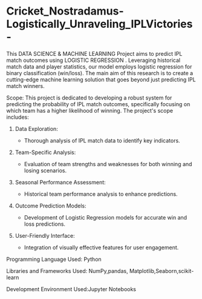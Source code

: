# Cricket_Nostradamus-Logistically_Unraveling_IPLVictories-
This DATA SCIENCE &amp; MACHINE LEARNING  Project aims to  predict  IPL match outcomes using  LOGISTIC REGRESSION .
Leveraging historical match data and player statistics, our model employs  logistic regression for binary classification (win/loss). 
The main aim of this research is to create a cutting-edge machine learning solution that goes beyond just predicting IPL match winners.


Scope:
This project is dedicated to developing a robust system for predicting the probability of IPL match outcomes, specifically focusing on which team has a higher likelihood of winning. The project's scope includes:
1. Data Exploration:
   - Thorough analysis of IPL match data to identify key indicators.

2. Team-Specific Analysis:
   - Evaluation of team strengths and weaknesses for both winning and losing scenarios.

3. Seasonal Performance Assessment:
   - Historical team performance analysis to enhance predictions.

4. Outcome Prediction Models:
   - Development of Logistic Regression models for accurate win and loss predictions.

5. User-Friendly Interface:
   - Integration of visually effective features for user engagement.



Programming Language Used: Python


Libraries and Frameworks Used: NumPy,pandas, Matplotlib,Seaborn,scikit-learn


Development Environment Used:Jupyter Notebooks
